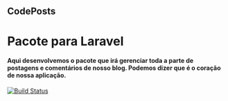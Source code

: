 ## CodePosts
# Pacote para Laravel

#### Aqui desenvolvemos o pacote que irá gerenciar toda a parte de postagens e comentários de nosso blog. Podemos dizer que é o coração de nossa aplicação.


[![Build Status](https://travis-ci.org/schenato/code-posts.svg?branch=master)](https://travis-ci.org/schenato/code-posts)

